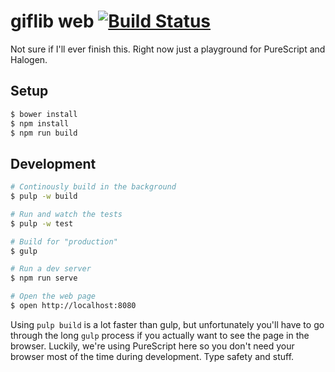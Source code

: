 # giflib web [![Build Status](https://travis-ci.org/passy/giflib-web.svg?branch=master)](https://travis-ci.org/passy/giflib-web)

Not sure if I'll ever finish this. Right now just a playground for
PureScript and Halogen.

## Setup

```bash
$ bower install
$ npm install
$ npm run build
```

## Development

```bash
# Continously build in the background
$ pulp -w build

# Run and watch the tests
$ pulp -w test

# Build for "production"
$ gulp

# Run a dev server
$ npm run serve

# Open the web page
$ open http://localhost:8080
```

Using `pulp build` is a lot faster than gulp, but unfortunately you'll have to
go through the long `gulp` process if you actually want to see the page in the
browser. Luckily, we're using PureScript here so you don't need your browser
most of the time during development. Type safety and stuff.
